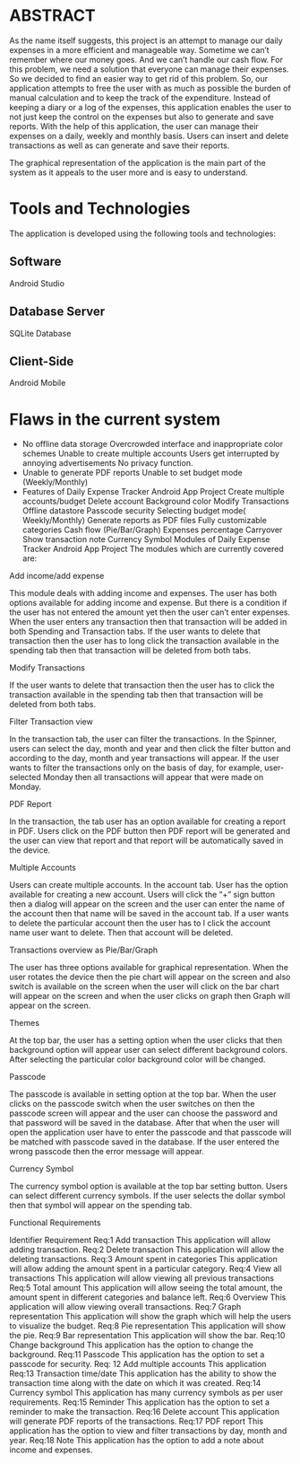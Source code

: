 [comment]: <> ( Documentation for MakeMyBudget)

# ABSTRACT

As the name itself suggests, this project is an attempt to manage our daily expenses in a more
efficient and manageable way. Sometime we can’t remember where our money goes. And we can’t handle
our cash flow. For this problem, we need a solution that everyone can manage their expenses. So we
decided to find an easier way to get rid of this problem. So, our application attempts to free the
user with as much as possible the burden of manual calculation and to keep the track of the
expenditure. Instead of keeping a diary or a log of the expenses, this application enables the user
to not just keep the control on the expenses but also to generate and save reports. With the help of
this application, the user can manage their expenses on a daily, weekly and monthly basis. Users can
insert and delete transactions as well as can generate and save their reports.

The graphical representation of the application is the main part of the system as it appeals to the
user more and is easy to understand.

# Tools and Technologies

The application is developed using the following tools and technologies:

## Software

Android Studio

## Database Server

SQLite Database

## Client-Side

Android Mobile

# Flaws in the current system

- No offline data storage Overcrowded interface and inappropriate color schemes Unable to create
  multiple accounts Users get interrupted by annoying advertisements No privacy function.
- Unable to generate PDF reports Unable to set budget mode (Weekly/Monthly)
- Features of Daily Expense Tracker Android App Project Create multiple accounts/budget Delete
  account Background color Modify Transactions Offline datastore Passcode security Selecting budget
  mode(
  Weekly/Monthly)
  Generate reports as PDF files Fully customizable categories Cash flow (Pie/Bar/Graph)
  Expenses percentage Carryover Show transaction note Currency Symbol Modules of Daily Expense
  Tracker Android App Project The modules which are currently covered are:

Add income/add expense

This module deals with adding income and expenses. The user has both options available for adding
income and expense. But there is a condition if the user has not entered the amount yet then the user
can’t enter expenses. When the user enters any transaction then that transaction will be added in
both Spending and Transaction tabs. If the user wants to delete that transaction then the user has
to long click the transaction available in the spending tab then that transaction will be deleted
from both tabs.

Modify Transactions

If the user wants to delete that transaction then the user has to click the transaction available in
the spending tab then that transaction will be deleted from both tabs.

Filter Transaction view

In the transaction tab, the user can filter the transactions. In the Spinner, users can select the
day, month and year and then click the filter button and according to the day, month and year
transactions will appear. If the user wants to filter the transactions only on the basis of day, for
example, user-selected Monday then all transactions will appear that were made on Monday.

PDF Report

In the transaction, the tab user has an option available for creating a report in PDF. Users click
on the PDF button then PDF report will be generated and the user can view that report and that
report will be automatically saved in the device.

Multiple Accounts

Users can create multiple accounts. In the account tab. User has the option available for creating a
new account. Users will click the “+” sign button then a dialog will appear on the screen and the
user can enter the name of the account then that name will be saved in the account tab. If a user
wants to delete the particular account then the user has to l click the account name user want to
delete. Then that account will be deleted.

Transactions overview as Pie/Bar/Graph

The user has three options available for graphical representation. When the user rotates the device
then the pie chart will appear on the screen and also switch is available on the screen when the
user will click on the bar chart will appear on the screen and when the user clicks on graph then
Graph will appear on the screen.

Themes

At the top bar, the user has a setting option when the user clicks that then background option will
appear user can select different background colors. After selecting the particular color background
color will be changed.

Passcode

The passcode is available in setting option at the top bar. When the user clicks on the passcode
switch when the user switches on then the passcode screen will appear and the user can choose the
password and that password will be saved in the database. After that when the user will open the
application user have to enter the passcode and that passcode will be matched with passcode saved in
the database. If the user entered the wrong passcode then the error message will appear.

Currency Symbol

The currency symbol option is available at the top bar setting button. Users can select different
currency symbols. If the user selects the dollar symbol then that symbol will appear on the spending
tab.

Functional Requirements

Identifier Requirement Req:1 Add transaction This application will allow adding transaction. Req:2
Delete transaction This application will allow the deleting transactions. Req:3 Amount spent in
categories This application will allow adding the amount spent in a particular category. Req:4 View
all transactions This application will allow viewing all previous transactions Req:5 Total amount
This application will allow seeing the total amount, the amount spent in different categories and
balance left. Req:6 Overview This application will allow viewing overall transactions. Req:7 Graph
representation This application will show the graph which will help the users to visualize the
budget. Req:8 Pie representation This application will show the pie. Req:9 Bar representation This
application will show the bar. Req:10 Change background This application has the option to change
the background. Req:11 Passcode This application has the option to set a passcode for security. Req:
12 Add multiple accounts This application Req:13 Transaction time/date This application has the
ability to show the transaction time along with the date on which it was created. Req:14 Currency
symbol This application has many currency symbols as per user requirements. Req:15 Reminder This
application has the option to set a reminder to make the transaction. Req:16 Delete account This
application will generate PDF reports of the transactions. Req:17 PDF report This application has
the option to view and filter transactions by day, month and year. Req:18 Note This application has
the option to add a note about income and expenses.
